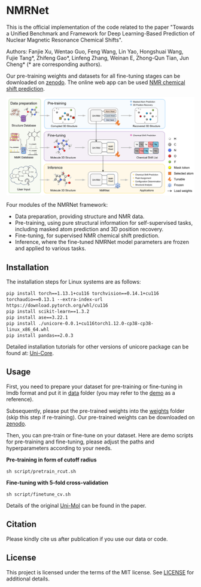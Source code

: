 NMRNet
==================================================

This is the official implementation of the code related to the paper "Towards a Unified Benchmark and Framework for Deep Learning-Based Prediction of Nuclear Magnetic Resonance Chemical Shifts".

Authors: Fanjie Xu, Wentao Guo, Feng Wang, Lin Yao, Hongshuai Wang, Fujie Tang\*, Zhifeng Gao\*, Linfeng Zhang, Weinan E, Zhong-Qun Tian, Jun Cheng\* (\* are corresponding authors).

Our pre-training weights and datasets for all fine-tuning stages can be downloaded on [zenodo](<https://doi.org/10.5281/zenodo.13317524>). The online web app can be used  [NMR chemical shift prediction](https://bohrium.dp.tech/apps/nmrnet001).

![NMRNet framework](./figure/framework.jpg)

Four modules of the NMRNet framework:

- Data preparation, providing structure and NMR data. 
- Pre-training, using pure structural information for self-supervised tasks, including masked atom prediction and 3D position recovery. 
- Fine-tuning, for supervised NMR chemical shift prediction. 
- Inference, where the fine-tuned NMRNet model parameters are frozen and applied to various tasks.



Installation
----

The installation steps for Linux systems are as follows:

```
pip install torch==1.13.1+cu116 torchvision==0.14.1+cu116 torchaudio==0.13.1 --extra-index-url https://download.pytorch.org/whl/cu116
pip install scikit-learn==1.3.2
pip install ase==3.22.1
pip install ./unicore-0.0.1+cu116torch1.12.0-cp38-cp38-linux_x86_64.whl
pip install pandas==2.0.3
```

Detailed installation tutorials for other versions of unicore package can be found at: [Uni-Core](https://github.com/dptech-corp/Uni-Core).



## Usage

First, you need to prepare your dataset for pre-training or fine-tuning in lmdb format and put it in [data](./data) folder (you may refer to the [demo](./demo) as a reference). 

Subsequently, please put the pre-trained weights into the [weights](./weight) folder (skip this step if re-training). Our pre-trained weights can be downloaded on [zenodo](<https://doi.org/10.5281/zenodo.13317524>).

Then, you can pre-train or fine-tune on your dataset. Here are demo scripts for pre-training and fine-tuning, please adjust the paths and hyperparameters according to your needs.

**Pre-training in form of cutoff radius**

```
sh script/pretrain_rcut.sh
```

**Fine-tuning with 5-fold cross-validation**

```
sh script/finetune_cv.sh
```

Details of the original [Uni-Mol](https://openreview.net/forum?id=6K2RM6wVqKu) can be found in the paper.

Citation
--------

Please kindly cite us after publication if you use our data or code.

License
-------

This project is licensed under the terms of the MIT license. See [LICENSE](./LICENSE) for additional details.
